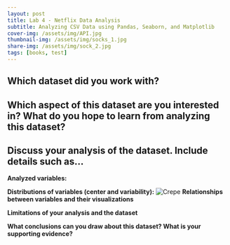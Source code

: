 ```yaml
---
layout: post
title: Lab 4 - Netflix Data Analysis
subtitle: Analyzing CSV Data using Pandas, Seaborn, and Matplotlib
cover-img: /assets/img/API.jpg
thumbnail-img: /assets/img/socks_1.jpg
share-img: /assets/img/sock_2.jpg
tags: [books, test]
---
```


## Which dataset did you work with?
## Which aspect of this dataset are you interested in? What do you hope to learn from analyzing this dataset?
## Discuss your analysis of the dataset. Include details such as...
**Analyzed variables:**

**Distributions of variables (center and variability):**
![Crepe](https://beautifuljekyll.com/assets/img/netflix_compare_1.png)
**Relationships between variables and their visualizations**

**Limitations of your analysis and the dataset**

**What conclusions can you draw about this dataset? What is your supporting evidence?**
